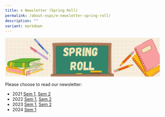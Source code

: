 ```yaml
---
title: e Newsletter (Spring Roll)
permalink: /about-nsps/e-newsletter-spring-roll/
description: ""
variant: markdown
---
```

![e-Newsletter (Spring Roll)](/images/e-Newsletter%20(Spring%20Roll).jpeg)

Please choose to read our newsletter:  
  

*   2021 [Sem 1](https://sites.google.com/nsps.edu.sg/nsps-e-newsletter/), [Sem 2](https://sites.google.com/nsps.edu.sg/nsps-e-newsletter-2)
*   2022 [Sem 1](https://sites.google.com/moe.edu.sg/newsletter/principals-foreword),  [Sem 2](https://tinyurl.com/2022NSPSpringRoll2)
*   2023 [Sem 1](https://sites.google.com/view/springroll2023semester1/principals-foreword), [Sem 2](https://tinyurl.com/2023sem2springroll)
*   2024 [Sem 1](/files/2024_Springroll_Semester_1.pdf)